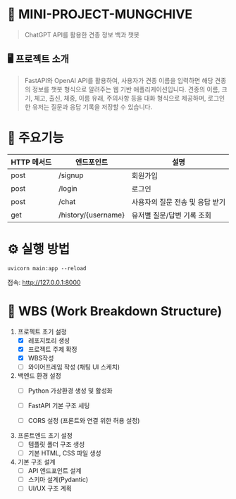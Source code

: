 # 🐶 MINI-PROJECT-MUNGCHIVE 
> ChatGPT API를 활용한 견종 정보 백과 챗봇


## 🖥️ 프로젝트 소개
> FastAPI와 OpenAI API를 활용하여, 사용자가 견종 이름을 입력하면 해당 견종의 정보를 챗봇 형식으로 알려주는 웹 기반 애플리케이션입니다.
견종의 이름, 크기, 체고, 출신, 체중, 이름 유래, 주의사항 등을 대화 형식으로 제공하며,
로그인한 유저는 질문과 응답 기록을 저장할 수 있습니다.


# 📌 주요기능
|HTTP 메서드|엔드포인트|설명|
|------|---|---|
|post|/signup|회원가입|
|post|/login|로그인|
|post|/chat|사용자의 질문 전송 및 응답 받기|
|get|/history/{username}|유저별 질문/답변 기록 조회|


# ⚙️ 실행 방법
```
uvicorn main:app --reload
```
접속: <http://127.0.0.1:8000>


# 🧱 WBS (Work Breakdown Structure)
1. 프로젝트 초기 설정
   - [x] 레포지토리 생성
   - [x] 프로젝트 주제 확정
   - [x] WBS작성
   - [ ] 와이어프레임 작성 (채팅 UI 스케치)

2. 백엔드 환경 설정
   - [ ] Python 가상환경 생성 및 활성화
   - [ ] FastAPI 기본 구조 세팅
   - [ ] CORS 설정 (프론트와 연결 위한 허용 설정)

         
3. 프론트엔드 초기 설정
   - [ ] 템플릿 폴더 구조 생성
   - [ ] 기본 HTML, CSS 파일 생성
      
5. 기본 구조 설계
   - [ ] API 엔드포인트 설계
   - [ ] 스키마 설계(Pydantic)
   - [ ] UI/UX 구조 계획
